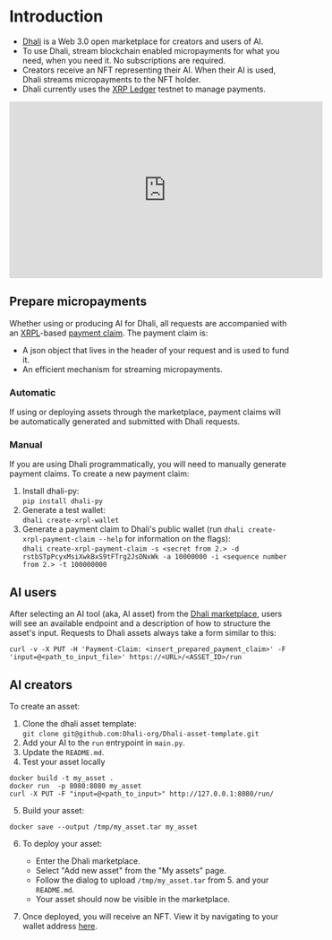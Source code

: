 # Introduction

* [Dhali](https://dhali.io) is a Web 3.0 open marketplace for creators and users of AI. 
* To use Dhali, stream blockchain enabled micropayments for what you need, when you need it. 
No subscriptions are required.
* Creators receive an NFT representing their AI. When their AI is used, Dhali streams micropayments to the NFT holder.
* Dhali currently uses the [XRP Ledger](https://xrpl.org/) testnet to manage payments.


 <p align="center" style="width:560px;">
          <iframe width="560" height="315" src="https://www.youtube-nocookie.com/embed/QaC_-lBG9hc" title="YouTube video player" frameborder="0" allow="accelerometer; autoplay; clipboard-write; encrypted-media; gyroscope; picture-in-picture; web-share" allowfullscreen></iframe>
</p>

## Prepare micropayments

Whether using or producing AI for Dhali, all requests are accompanied 
with an [XRPL](https://xrpl.org/)-based [payment claim](https://xrpl.org/use-payment-channels.html).
The payment claim is:
* A json object that lives in the header of your request and is used to fund it.
* An efficient mechanism for streaming micropayments.

### Automatic

If using or deploying assets through the marketplace, payment claims will be automatically generated and submitted with Dhali requests.

### Manual

If you are using Dhali programmatically, you will need to manually generate payment claims. To create a new payment claim:
1. Install dhali-py:\
`pip install dhali-py`
2. Generate a test wallet:\
`dhali create-xrpl-wallet`
3. Generate a payment claim to Dhali's public wallet (run `dhali create-xrpl-payment-claim --help` for information on the flags):\
`dhali create-xrpl-payment-claim -s <secret from 2.> -d rstbSTpPcyxMsiXwkBxS9tFTrg2JsDNxWk -a 10000000 -i <sequence number from 2.> -t 100000000`


## AI users

After selecting an AI tool (aka, AI asset) from the [Dhali marketplace](https://dhali-app.web.app/#/), users will see an available endpoint and a description of how to structure the asset's input. Requests to Dhali assets always take a form similar to this:
```
curl -v -X PUT -H 'Payment-Claim: <insert_prepared_payment_claim>' -F 'input=@<path_to_input_file>' https://<URL>/<ASSET_ID>/run
```

## AI creators

To create an asset:
1. Clone the dhali asset template:\
`git clone git@github.com:Dhali-org/Dhali-asset-template.git`
2. Add your AI to the `run` entrypoint in `main.py`.
3. Update the `README.md`.
4. Test your asset locally
```
docker build -t my_asset .
docker run  -p 8080:8080 my_asset
curl -X PUT -F "input=@<path_to_input>" http://127.0.0.1:8080/run/
```
5. Build your asset:
```
docker save --output /tmp/my_asset.tar my_asset
```
6. To deploy your asset:
    * Enter the Dhali marketplace.
    * Select "Add new asset" from the "My assets" page.
    * Follow the dialog to upload `/tmp/my_asset.tar` from 5. and your `README.md`.
    * Your asset should now be visible in the marketplace.

7. Once deployed, you will receive an NFT. View it by navigating to your wallet address [here](https://testnet.xrpl.org/).